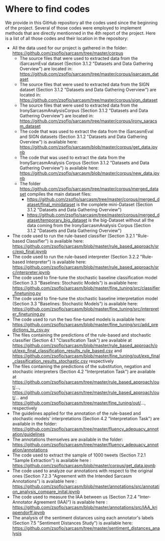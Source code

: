 # Where to find codes
We provide in this GitHub repository all the codes used since the beginning of the project. Several of those codes were employed to implement methods that are directly mentionned in the 4th report of the project. Here is a list of all those codes and their location in the repository:
* All the data used for our project is gathered in the folder: https://github.com/zsoflo/sarcasm/tree/master/corpus
    - The source files that were used to extracted data from the iSarcasmEval dataset (Section 3.1.2 "Datasets and Data Gathering Overview") are located in: https://github.com/zsoflo/sarcasm/tree/master/corpus/isarcasm_dataset
    - The source files that were used to extracted data from the SIGN dataset (Section 3.1.2 "Datasets and Data Gathering Overview") are located in: https://github.com/zsoflo/sarcasm/tree/master/corpus/sign_dataset
    - The source files that were used to extracted data from the IronySarcasmAnalysisCorpus (Section 3.1.2 "Datasets and Data Gathering Overview") are located in: https://github.com/zsoflo/sarcasm/tree/master/corpus/irony_saracsm_dataset
    - The code that was used to extract the data from the iSarcasmEval and SIGN datasets (Section 3.1.2 "Datasets and Data Gathering Overview") is available here: https://github.com/zsoflo/sarcasm/blob/master/corpus/get_data.ipynb
    - The code that was used to extract the data from the IronySarcasmAnalysis Corpus (Section 3.1.2 "Datasets and Data Gathering Overview") is available here: https://github.com/zsoflo/sarcasm/blob/master/corpus/new_data.ipynb
    - The folder https://github.com/zsoflo/sarcasm/tree/master/corpus/merged_dataset compiles the main dataset files:
        - https://github.com/zsoflo/sarcasm/tree/master/corpus/merged_dataset/final_minidataset is the complete mini-Dataset (Section 3.1.2 "Datasets and Data Gathering Overview")
        - https://github.com/zsoflo/sarcasm/tree/master/corpus/merged_dataset/temporary_big_dataset is the big-Dataset without all the data coming from the IronySarcasmAnalysis Corpus (Section 3.1.2 "Datasets and Data Gathering Overview")
* The code used to run the rule-based classifier (Section 3.2.1 "Rule-based Classifier") is available here: https://github.com/zsoflo/sarcasm/blob/master/rule_based_approach/src/exp_final.ipynb
* The code used to run the rule-based interpreter (Section 3.2.2 "Rule-based Interpreter") is available here: https://github.com/zsoflo/sarcasm/blob/master/rule_based_approach/src/interpreter.ipynb
* The code used to fine-tune the stochastic baseline classification model (Section 3.3 "Baselines: Stochastic Models") is available here: https://github.com/zsoflo/sarcasm/blob/master/fine_tuning/src/classifier_finetuning.py
* The code used to fine-tune the stochastic baseline interpretation model (Section 3.3 "Baselines: Stochastic Models") is available here: https://github.com/zsoflo/sarcasm/blob/master/fine_tuning/src/interpreter_finetuning.py
* The code used to run the two fine-tuned models is available here: https://github.com/zsoflo/sarcasm/blob/master/fine_tuning/src/add_predictions_to_csv.py
* The files containing the predictions of the rule-based and stochastic classifier (Section 4.1 "Classification Task") are available at https://github.com/zsoflo/sarcasm/blob/master/rule_based_approach/out/exp_final_classification_results_rule_based.csv and https://github.com/zsoflo/sarcasm/blob/master/fine_tuning/out/exp_final_classification_results_stochastic.csv respectively
* The files containing the predictions of the substitution, negation and stochastic interpreters (Section 4.2 "Interpretation Task") are available at https://github.com/zsoflo/sarcasm/tree/master/rule_based_approach/out/..., https://github.com/zsoflo/sarcasm/tree/master/rule_based_approach/out/... and https://github.com/zsoflo/sarcasm/tree/master/fine_tuning/out/..., respectively
* The guidelines applied for the annotation of the rule-based and stochastic models' interpretations (Section 4.2 "Interpretation Task") are available in the folder: https://github.com/zsoflo/sarcasm/tree/master/fluency_adequacy_annotation/guidelines
* The annotations themselves are available in the folder: https://github.com/zsoflo/sarcasm/tree/master/fluency_adequacy_annotation/annotations
* The code used to extract the sample of 1000 tweets (Section 7.2.1 "Sample Extraction") is available here : https://github.com/zsoflo/sarcasm/blob/master/corpus/get_data.ipynb
* The code used to analyze our annotations with respect to the original ones (Section 7.2.3 "Agreement with the Intended Sarcasm Annotations") is available here : https://github.com/zsoflo/sarcasm/blob/master/annotations/src/annotation_analysis_compare_inital.ipynb
* The code used to measure the IAA between us (Section 7.2.4 "Inter-Annotator Agreement (IAA)") is available here : https://github.com/zsoflo/sarcasm/blob/master/annotations/src/IAA_krippendorff.ipynb
* The analysis of the sentiment distances using each annotator's labels (Section 7.5 "Sentiment Distances Study") is available here: https://github.com/zsoflo/sarcasm/tree/master/sentiment_distances_analysis
<!--
# FOR US
The file we have to annotate is called : sample_to_annotate_without_duplicates\
really important :  WHEN YOU OPEN THE CSV FILE, IF A WINDOW APPEARS, ASKING YOU HOW YOU WANT YOUR DATA TO BE READ, PAY ATTENTION : IF YOU HAVE CHOICE ABOUT THE SEPARATOR(S) YOU CAN USE, USE THE TABS AND COMMAS BUT NOT THE SEMI-COLONS (NEVER). IF YOUR FILE IS STRANGE (SOME CELLS ARE SPLITTED INTO TWO DIFFERENT COLONS) GO TO THE SETTINGS AND CHANGE THE SEPARATORS AS MENTIONNED BEFORE. 
-->
